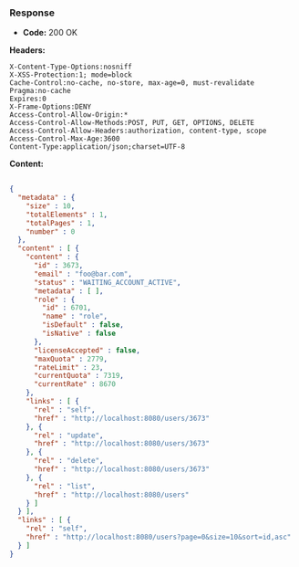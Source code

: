### Response

* **Code:** 200 OK

**Headers:**

`X-Content-Type-Options:nosniff`  
`X-XSS-Protection:1; mode=block`  
`Cache-Control:no-cache, no-store, max-age=0, must-revalidate`  
`Pragma:no-cache`  
`Expires:0`  
`X-Frame-Options:DENY`  
`Access-Control-Allow-Origin:*`  
`Access-Control-Allow-Methods:POST, PUT, GET, OPTIONS, DELETE`  
`Access-Control-Allow-Headers:authorization, content-type, scope`  
`Access-Control-Max-Age:3600`  
`Content-Type:application/json;charset=UTF-8`  

**Content:**

```json
    
{
  "metadata" : {
    "size" : 10,
    "totalElements" : 1,
    "totalPages" : 1,
    "number" : 0
  },
  "content" : [ {
    "content" : {
      "id" : 3673,
      "email" : "foo@bar.com",
      "status" : "WAITING_ACCOUNT_ACTIVE",
      "metadata" : [ ],
      "role" : {
        "id" : 6701,
        "name" : "role",
        "isDefault" : false,
        "isNative" : false
      },
      "licenseAccepted" : false,
      "maxQuota" : 2779,
      "rateLimit" : 23,
      "currentQuota" : 7319,
      "currentRate" : 8670
    },
    "links" : [ {
      "rel" : "self",
      "href" : "http://localhost:8080/users/3673"
    }, {
      "rel" : "update",
      "href" : "http://localhost:8080/users/3673"
    }, {
      "rel" : "delete",
      "href" : "http://localhost:8080/users/3673"
    }, {
      "rel" : "list",
      "href" : "http://localhost:8080/users"
    } ]
  } ],
  "links" : [ {
    "rel" : "self",
    "href" : "http://localhost:8080/users?page=0&size=10&sort=id,asc"
  } ]
}
```
